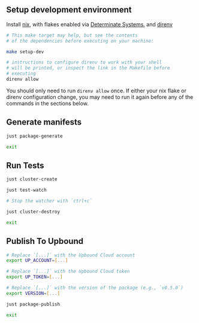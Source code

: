 ## Setup development environment

Install [nix](https://nixos.org/download/), with flakes enabled via
[Determinate Systems](https://zero-to-nix.com/concepts/nix-installer), and
[direnv](https://direnv.net/)

```bash
# This make target may help, but see the contents
# of the dependencies before executing on your machine:

make setup-dev

# instructions to configure direnv to work with your shell
# will be printed, or inspect the link in the Makefile before
# executing
direnv allow
```

You should only need to run `direnv allow` once.
If either your nix flake or direnv configuration change, you may need to run
it again before any of the commands in the sections below.

## Generate manifests

```bash
just package-generate

exit
```

## Run Tests

```bash
just cluster-create

just test-watch

# Stop the watcher with `ctrl+c`

just cluster-destroy

exit
```

## Publish To Upbound

```bash
# Replace `[...]` with the Upbound Cloud account
export UP_ACCOUNT=[...]

# Replace `[...]` with the Upbound Cloud token
export UP_TOKEN=[...]

# Replace `[...]` with the version of the package (e.g., `v0.5.0`)
export VERSION=[...]

just package-publish

exit
```
